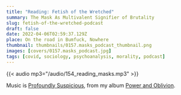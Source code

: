 ```yaml
---
title: "Reading: Fetish of the Wretched"
summary: The Mask As Multivalent Signifier of Brutality
slug: fetish-of-the-wretched-podcast
draft: false
date: 2022-04-06T02:59:37.129Z
place: On the road in Bumfuck, Nowhere
thumbnail: thumbnails/0157.masks_podcast_thumbnail.png
images: [covers/0157.masks_podcast.jpg]
tags: [covid, sociology, psychoanalysis, morality, podcast]
---
```


{{< audio mp3="/audio/154_reading_masks.mp3" >}}

Music is [Profoundly Suspicious][ps], from my album [Power and Oblivion][po].

[po]: https://distrokid.com/hyperfollow/bartholomy/power-and-oblivion

[ps]: https://music.youtube.com/watch?v=3lqSB__uAKI&list=OLAK5uy_kCRGvlKggSRO9gXMGFx4vfUBnjjLNgqBE
